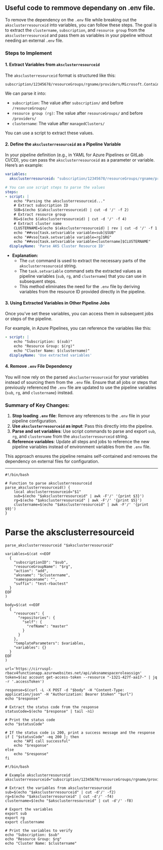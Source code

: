 ## Useful code to remmove dependany on .env file.

To remove the dependency on the `.env` file while breaking out the `aksclusterresourceid` into variables, you can follow these steps. The goal is to extract the `clustername`, `subscription`, and `resource group` from the `aksclusterresourceid` and pass them as variables in your pipeline without needing an external `.env` file.

### Steps to Implement

#### 1. **Extract Variables from `aksclusterresourceid`**
The `aksclusterresourceid` format is structured like this:
```
subscription/12345678/resourceGroups/rgname/providers/Microsoft.ContainerService/managedClusters/clustername
```
We can parse it into:
- `subscription`: The value after `subscription/` and before `/resourceGroups/`
- `resource group (rg)`: The value after `resourceGroups/` and before `/providers/`
- `clustername`: The value after `managedClusters/`

You can use a script to extract these values.

#### 2. **Define the `aksclusterresourceid` as a Pipeline Variable**
In your pipeline definition (e.g., in YAML for Azure Pipelines or GitLab CI/CD), you can pass the `aksclusterresourceid` as a parameter or variable. Here’s an example:

```yaml
variables:
  aksclusterresourceid: "subscription/12345678/resourceGroups/rgname/providers/Microsoft.ContainerService/managedClusters/clustername"

# You can use script steps to parse the values
steps:
- script: |
    echo "Parsing the aksclusterresourceid..."
    # Extract subscription ID
    SUB=$(echo $(aksclusterresourceid) | cut -d '/' -f 2)
    # Extract resource group
    RG=$(echo $(aksclusterresourceid) | cut -d '/' -f 4)
    # Extract cluster name
    CLUSTERNAME=$(echo $(aksclusterresourceid) | rev | cut -d '/' -f 1 | rev)
    echo "##vso[task.setvariable variable=sub]$SUB"
    echo "##vso[task.setvariable variable=rg]$RG"
    echo "##vso[task.setvariable variable=clustername]$CLUSTERNAME"
  displayName: 'Parse AKS Cluster Resource ID'
```

- **Explanation:**
  - The `cut` command is used to extract the necessary parts of the `aksclusterresourceid` string.
  - The `task.setvariable` command sets the extracted values as pipeline variables (`sub`, `rg`, and `clustername`) that you can use in subsequent steps.
  - This method eliminates the need for the `.env` file by deriving variables from the resource ID provided directly in the pipeline.

#### 3. **Using Extracted Variables in Other Pipeline Jobs**
Once you’ve set these variables, you can access them in subsequent jobs or steps of the pipeline.

For example, in Azure Pipelines, you can reference the variables like this:

```yaml
- script: |
    echo "Subscription: $(sub)"
    echo "Resource Group: $(rg)"
    echo "Cluster Name: $(clustername)"
  displayName: 'Use extracted variables'
```

#### 4. **Remove `.env` File Dependency**
You will now rely on the parsed `aksclusterresourceid` for your variables instead of sourcing them from the `.env` file. Ensure that all jobs or steps that previously referenced the `.env` file are updated to use the pipeline variables (`sub`, `rg`, and `clustername`) instead.

### Summary of Key Changes:
1. **Stop loading `.env` file**: Remove any references to the `.env` file in your pipeline configuration.
2. **Use `aksclusterresourceid` as input**: Pass this directly into the pipeline.
3. **Parse and set variables**: Use script commands to parse and export `sub`, `rg`, and `clustername` from the `aksclusterresourceid` string.
4. **Reference variables**: Update all steps and jobs to reference the new pipeline variables instead of environment variables from the `.env` file.

This approach ensures the pipeline remains self-contained and removes the dependency on external files for configuration.


---
```
#!/bin/bash

# Function to parse aksclusterresourceid
parse_aksclusterresourceid() {
    local aksclusterresourceid="$1"
    sub=$(echo "$aksclusterresourceid" | awk -F'/' '{print $3}')
    rg=$(echo "$aksclusterresourceid" | awk -F'/' '{print $5}')
    clustername=$(echo "$aksclusterresourceid" | awk -F'/' '{print $9}')
}
```
# Parse the aksclusterresourceid

```
parse_aksclusterresourceid "$aksclusterresourceid"

variables=$(cat <<EOF
  {
    "subscriptionID": "$sub",
    "resourceGroupName": "$rg",
    "action": "add",
    "aksname": "$clustername",
    "namespacename": "",
    "suffix": "test-rbactest"
  }
EOF
)

body=$(cat <<EOF
  {
    "resources": {
      "repositories": {
        "self": {
          "refName": "master"
        }
      }
    },
    "templateParameters": $variables,
    "variables": {}
  }
EOF
)

url='https://cirruspl-rbacv4functionapp.azurewebsites.net/api/aksnamespaceroleassign'
token=$(az account get-access-token --resource "-1321-427f-aa17-" | jq -r '.accessToken')

response=$(curl -L -X POST -d "$body" -H "Content-Type: application/json" -H "Authorization: Bearer $token" "$url")
echo "$response"

# Extract the status code from the response
statusCode=$(echo "$response" | tail -n1)

# Print the status code
echo "$statusCode"

# If the status code is 200, print a success message and the response
if [ "$statusCode" -eq 200 ]; then
    echo "API call successful"
    echo "$response"
else
    echo "$response"
fi

```
```
#!/bin/bash

# Example aksclusterresourceid
aksclusterresourceid="subscription/12345678/resourceGroups/rgname/providers/Microsoft.ContainerService/managedClusters/clustername"

# Extract the variables from aksclusterresourceid
sub=$(echo "$aksclusterresourceid" | cut -d'/' -f2)
rg=$(echo "$aksclusterresourceid" | cut -d'/' -f4)
clustername=$(echo "$aksclusterresourceid" | cut -d'/' -f8)

# Export the variables
export sub
export rg
export clustername

# Print the variables to verify
echo "Subscription: $sub"
echo "Resource Group: $rg"
echo "Cluster Name: $clustername"